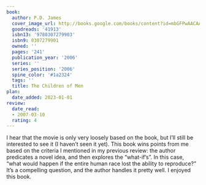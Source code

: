 ```yaml
---
book:
  author: P.D. James
  cover_image_url: http://books.google.com/books/content?id=mbGFPwAACAAJ&printsec=frontcover&img=1&zoom=1&source=gbs_api
  goodreads: '41913'
  isbn13: '9780307279903'
  isbn9: 0307279901
  owned: ''
  pages: '241'
  publication_year: '2006'
  series: ''
  series_position: '2006'
  spine_color: '#1a2324'
  tags: ''
  title: The Children of Men
plan:
  date_added: 2023-01-01
review:
  date_read:
  - 2007-03-10
  rating: 4
---
```


I hear that the movie is only very loosely based on the book, but I’ll still be interested to see it (I haven’t seen it yet). This book wins points from me based on the criteria I mentioned in my previous review: the author predicates a novel idea, and then explores the “what-if’s”. In this case, “what would happen if the entire human race lost the ability to reproduce?” It’s a compelling question, and the author handles it pretty well. I enjoyed this book.
